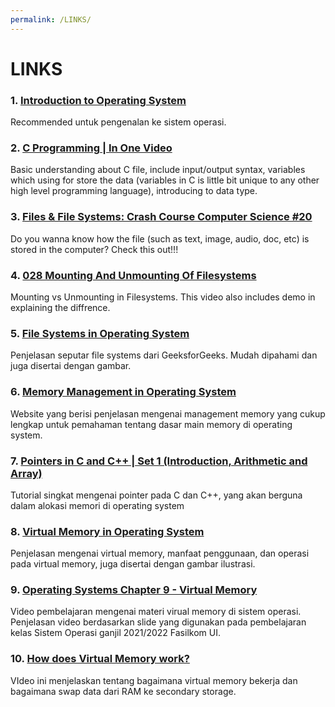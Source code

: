 ```yaml
---
permalink: /LINKS/
---
```


# LINKS

### 1. [Introduction to Operating System](https://www.youtube.com/watch?v=vBURTt97EkA)
Recommended untuk pengenalan ke sistem operasi.
<br>

### 2. [C Programming | In One Video](https://www.youtube.com/watch?v=3lQEunpmtRA)
Basic understanding about C file, include input/output syntax, variables which using for store the data (variables in C is little bit unique to
any other high level programming language), introducing to data type. 
<br>

### 3. [Files & File Systems: Crash Course Computer Science #20](https://www.youtube.com/watch?v=KN8YgJnShPM)
Do you wanna know how the file (such as text, image, audio, doc, etc) is stored in the computer? Check this out!!!
<br>


### 4. [028 Mounting And Unmounting Of Filesystems](https://www.youtube.com/watch?v=OofENBUVfOo)
Mounting vs Unmounting in Filesystems. This video also includes demo in explaining the diffrence.
<br>

### 5. [File Systems in Operating System](https://www.geeksforgeeks.org/file-systems-in-operating-system/)
Penjelasan seputar file systems dari GeeksforGeeks. Mudah dipahami dan juga disertai dengan gambar.
<br>

### 6. [Memory Management in Operating System](https://www.geeksforgeeks.org/memory-management-in-operating-system/)
Website yang berisi penjelasan mengenai management memory yang cukup lengkap untuk pemahaman tentang dasar main memory di operating system.

### 7. [Pointers in C and C++ | Set 1 (Introduction, Arithmetic and Array)](https://www.geeksforgeeks.org/pointers-in-c-and-c-set-1-introduction-arithmetic-and-array/)
Tutorial singkat mengenai pointer pada C dan C++, yang akan berguna dalam alokasi memori di operating system

### 8. [Virtual Memory in Operating System](https://www.geeksforgeeks.org/virtual-memory-in-operating-system/#:~:text=Virtual%20memory%20is%20implemented%20using,is%20known%20as%20demand%20paging.&text=The%20page%20replacement%20algorithms%20are,page%20in%20physical%20address%20space.)
Penjelasan mengenai virtual memory, manfaat penggunaan, dan operasi pada virtual memory, juga disertai dengan gambar ilustrasi.

### 9. [Operating Systems Chapter 9 - Virtual Memory](https://www.youtube.com/watch?v=KTx9RNfyFO8)
Video pembelajaran mengenai materi virual memory di sistem operasi. Penjelasan video berdasarkan slide yang digunakan pada pembelajaran kelas Sistem Operasi ganjil 2021/2022 Fasilkom UI.

### 10. [How does Virtual Memory work?](https://www.youtube.com/watch?v=59MxYkCs1rg)
VIdeo ini menjelaskan tentang bagaimana virtual memory bekerja dan bagaimana swap data dari RAM ke secondary storage.
